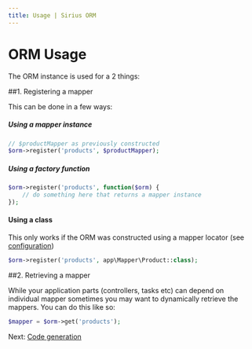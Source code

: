 ```yaml
---
title: Usage | Sirius ORM
---
```


# ORM Usage

The ORM instance is used for a 2 things:

##1. Registering a mapper

This can be done in a few ways:

##### Using a mapper instance
```php
// $productMapper as previously constructed
$orm->register('products', $productMapper);
```

##### Using a factory function
```php
$orm->register('products', function($orm) {
    // do something here that returns a mapper instance
});
```

#### Using a class
This only works if the ORM was constructed using a mapper locator (see [configuration](configuration.md#initialize-the-mapper-locator-optional))
```php
$orm->register('products', app\Mapper\Product::class);
```

##2. Retrieving a mapper

While your application parts (controllers, tasks etc) can depend on individual mapper sometimes you may want to dynamically retrieve the mappers. You can do this like so:

```php
$mapper = $orm->get('products');
```

Next: [Code generation](code_generation.md)
